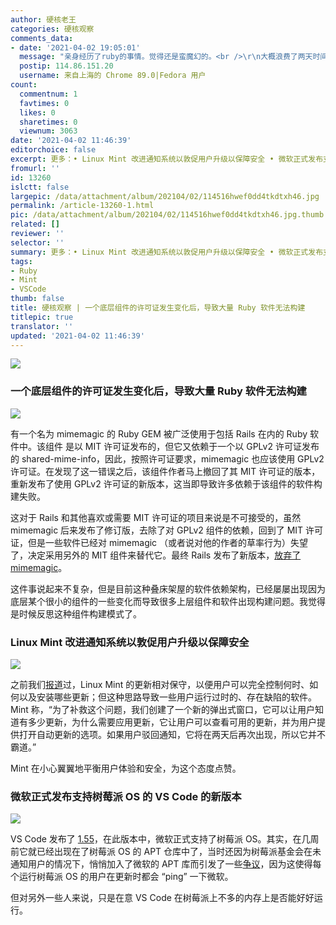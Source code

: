 ```yaml
---
author: 硬核老王
categories: 硬核观察
comments_data:
- date: '2021-04-02 19:05:01'
  message: "亲身经历了ruby的事情。觉得还是蛮魔幻的。<br />\r\n大概浪费了两天时间，不断改来改去。"
  postip: 114.86.151.20
  username: 来自上海的 Chrome 89.0|Fedora 用户
count:
  commentnum: 1
  favtimes: 0
  likes: 0
  sharetimes: 0
  viewnum: 3063
date: '2021-04-02 11:46:39'
editorchoice: false
excerpt: 更多：• Linux Mint 改进通知系统以敦促用户升级以保障安全 • 微软正式发布支持树莓派 OS 的 VS Code 的新版本
fromurl: ''
id: 13260
islctt: false
largepic: /data/attachment/album/202104/02/114516hwef0dd4tkdtxh46.jpg
permalink: /article-13260-1.html
pic: /data/attachment/album/202104/02/114516hwef0dd4tkdtxh46.jpg.thumb.jpg
related: []
reviewer: ''
selector: ''
summary: 更多：• Linux Mint 改进通知系统以敦促用户升级以保障安全 • 微软正式发布支持树莓派 OS 的 VS Code 的新版本
tags:
- Ruby
- Mint
- VSCode
thumb: false
title: 硬核观察 | 一个底层组件的许可证发生变化后，导致大量 Ruby 软件无法构建
titlepic: true
translator: ''
updated: '2021-04-02 11:46:39'
---
```


![](/data/attachment/album/202104/02/114516hwef0dd4tkdtxh46.jpg)


### 一个底层组件的许可证发生变化后，导致大量 Ruby 软件无法构建


![](/data/attachment/album/202104/02/114535nf40lw7if3w6f4g7.jpg)


有一个名为 mimemagic 的 Ruby GEM 被广泛使用于包括 Rails 在内的 Ruby 软件中。该组件 是以 MIT 许可证发布的，但它又依赖于一个以 GPLv2 许可证发布的 shared-mime-info，因此，按照许可证要求，mimemagic 也应该使用 GPLv2 许可证。在发现了这一错误之后，该组件作者马上撤回了其 MIT 许可证的版本，重新发布了使用 GPLv2 许可证的新版本，这当即导致许多依赖于该组件的软件构建失败。


这对于 Rails 和其他喜欢或需要 MIT 许可证的项目来说是不可接受的，虽然 mimemagic 后来发布了修订版，去除了对 GPLv2 组件的依赖，回到了 MIT 许可证，但是一些软件已经对 mimemagic （或者说对他的作者的草率行为）失望了，决定采用另外的 MIT 组件来替代它。最终 Rails 发布了新版本，[放弃了 mimemagic](https://weblog.rubyonrails.org/2021/3/26/marcel-upgrade-releases/)。


这件事说起来不复杂，但是目前这种叠床架屋的软件依赖架构，已经屡屡出现因为底层某个很小的组件的一些变化而导致很多上层组件和软件出现构建问题。我觉得是时候反思这种组件构建模式了。


### Linux Mint 改进通知系统以敦促用户升级以保障安全


![](/data/attachment/album/202104/02/114558a8u6uaa4zeuzn6ju.jpg)


之前我们[报道](/article-13166-1.html)过，Linux Mint 的更新相对保守，以便用户可以完全控制何时、如何以及安装哪些更新；但这种思路导致一些用户运行过时的、存在缺陷的软件。Mint 称，“为了补救这个问题，我们创建了一个新的弹出式窗口，它可以让用户知道有多少更新，为什么需要应用更新，它让用户可以查看可用的更新，并为用户提供打开自动更新的选项。如果用户驳回通知，它将在两天后再次出现，所以它并不霸道。”


Mint 在小心翼翼地平衡用户体验和安全，为这个态度点赞。


### 微软正式发布支持树莓派 OS 的 VS Code 的新版本


![](/data/attachment/album/202104/02/114612s3g420q4fq26bvb2.jpg)


VS Code 发布了 [1.55](https://code.visualstudio.com/updates/v1_55)，在此版本中，微软正式支持了树莓派 OS。其实，在几周前它就已经出现在了树莓派 OS 的 APT 仓库中了，当时还因为树莓派基金会在未通知用户的情况下，悄悄加入了微软的 APT 库而引发了一些[争议](/article-13095-1.html)，因为这使得每个运行树莓派 OS 的用户在更新时都会 “ping” 一下微软。


但对另外一些人来说，只是在意 VS Code 在树莓派上不多的内存上是否能好好运行。